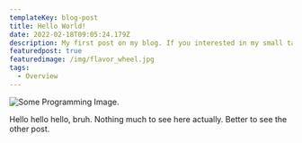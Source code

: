 ```yaml
---
templateKey: blog-post
title: Hello World!
date: 2022-02-18T09:05:24.179Z
description: My first post on my blog. If you interested in my small talk here it is!
featuredpost: true
featuredimage: /img/flavor_wheel.jpg
tags:
  - Overview
---
```

![Some Programming Image.](/img/flavor_wheel.jpg "A Title.")

Hello hello hello, bruh. Nothing much to see here actually. Better to see the other post.